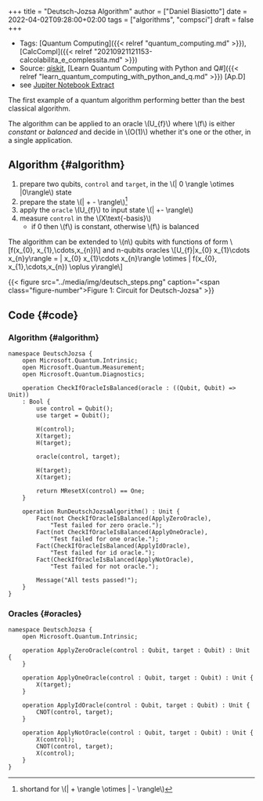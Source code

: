 +++
title = "Deutsch-Jozsa Algorithm"
author = ["Daniel Biasiotto"]
date = 2022-04-02T09:28:00+02:00
tags = ["algorithms", "compsci"]
draft = false
+++

-   Tags: [Quantum Computing]({{< relref "quantum_computing.md" >}}), [CalcCompl]({{< relref "20210921121153-calcolabilita_e_complessita.md" >}})
-   Source: [qiskit](https://qiskit.org/textbook/ch-algorithms/deutsch-jozsa.html), [Learn Quantum Computing with Python and Q#]({{< relref "learn_quantum_computing_with_python_and_q.md" >}}) [Ap.D]
-   see [Jupiter Notebook Extract](/ox-hugo/deutsch-jozsa-notebook.pdf)

The first example of a quantum algorithm performing better than the best classical algorithm.

The algorithm can be applied to an oracle \\(U\_{f}\\) where \\(f\\) is either _constant_ or _balanced_ and decide in \\(O(1)\\) whether it's one or the other, in a single application.


## Algorithm {#algorithm}

1.  prepare two qubits, `control` and `target`, in the \\(| 0 \rangle \otimes |0\rangle\\) state
2.  prepare the state \\(| +  - \rangle\\)[^fn:1]
3.  apply the `oracle` \\(U\_{f}\\) to input state \\(| +- \rangle\\)
4.  measure `control` in the \\(X\text{-basis}\\)
    -   if 0 then \\(f\\) is constant, otherwise \\(f\\) is balanced

The algorithm can be extended to \\(n\\) qubits with functions of form
\\[f(x\_{0}, x\_{1},\cdots,x\_{n})\\]
and n-qubits oracles
\\[U\_{f}|x\_{0} x\_{1}\cdots x\_{n}y\rangle = | x\_{0} x\_{1}\cdots x\_{n}\rangle \otimes | f(x\_{0}, x\_{1},\cdots,x\_{n}) \oplus y\rangle\\]

{{< figure src="../media/img/deutsch_steps.png" caption="<span class=\"figure-number\">Figure 1: </span>Circuit for Deutsch-Jozsa" >}}


## Code {#code}


### Algorithm {#algorithm}

```Q#
namespace DeutschJozsa {
    open Microsoft.Quantum.Intrinsic;
    open Microsoft.Quantum.Measurement;
    open Microsoft.Quantum.Diagnostics;

    operation CheckIfOracleIsBalanced(oracle : ((Qubit, Qubit) => Unit))
    : Bool {
        use control = Qubit();
        use target = Qubit();

        H(control);
        X(target);
        H(target);

        oracle(control, target);

        H(target);
        X(target);

        return MResetX(control) == One;
    }

    operation RunDeutschJozsaAlgorithm() : Unit {
        Fact(not CheckIfOracleIsBalanced(ApplyZeroOracle),
            "Test failed for zero oracle.");
        Fact(not CheckIfOracleIsBalanced(ApplyOneOracle),
            "Test failed for one oracle.");
        Fact(CheckIfOracleIsBalanced(ApplyIdOracle),
            "Test failed for id oracle.");
        Fact(CheckIfOracleIsBalanced(ApplyNotOracle),
            "Test failed for not oracle.");

        Message("All tests passed!");
    }
}
```


### Oracles {#oracles}

```Q#
namespace DeutschJozsa {
    open Microsoft.Quantum.Intrinsic;

    operation ApplyZeroOracle(control : Qubit, target : Qubit) : Unit {
    }

    operation ApplyOneOracle(control : Qubit, target : Qubit) : Unit {
        X(target);
    }

    operation ApplyIdOracle(control : Qubit, target : Qubit) : Unit {
        CNOT(control, target);
    }

    operation ApplyNotOracle(control : Qubit, target : Qubit) : Unit {
        X(control);
        CNOT(control, target);
        X(control);
    }
}
```

[^fn:1]: shortand for \\(| + \rangle \otimes | - \rangle\\)
